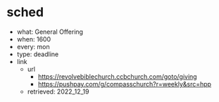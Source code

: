# sched
- what: General Offering
- when: 1600
- every: mon
- type: deadline
- link
  - url
    - https://revolvebiblechurch.ccbchurch.com/goto/giving
    - https://pushpay.com/g/compasschurch?r=weekly&src=hpp
  - retrieved: 2022_12_19


